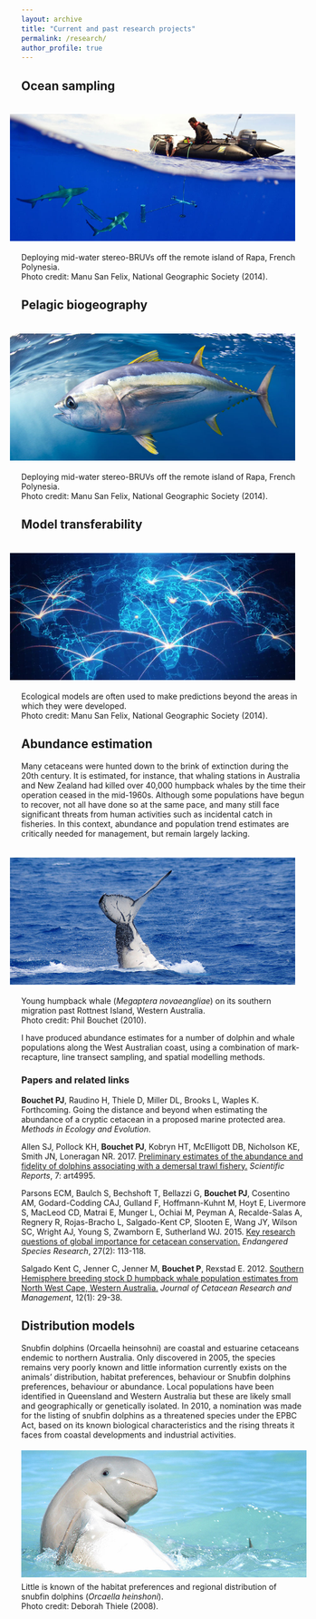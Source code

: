 ```yaml
---
layout: archive
title: "Current and past research projects"
permalink: /research/
author_profile: true
---
```


<h2>Ocean sampling</h2>

<img class="researchimg" src='/images/Research-img-OceanSampling.jpg' align='right' hspace="20" vspace="20">
<figcaption>Deploying mid-water stereo-BRUVs off the remote island of Rapa, French Polynesia. <br>Photo credit: Manu San Felix, National Geographic Society (2014).</figcaption>

<h2>Pelagic biogeography</h2>

<img class="researchimg" src='/images/Research-img-Biogeography.jpg' align='right' hspace="20" vspace="20">
<figcaption>Deploying mid-water stereo-BRUVs off the remote island of Rapa, French Polynesia. <br>Photo credit: Manu San Felix, National Geographic Society (2014).</figcaption>

<h2>Model transferability</h2>

<img class="researchimg" src='/images/Research-img-ModelTransferability.jpg' align='right' hspace="20" vspace="20">
<figcaption>Ecological models are often used to make predictions beyond the areas in which they were developed. <br>Photo credit: Manu San Felix, National Geographic Society (2014).</figcaption>


<h2 class="researchtitle">Abundance estimation</h2>

Many cetaceans were hunted down to the brink of extinction during the 20th century. It is estimated, for instance, that whaling stations in Australia and New Zealand had killed over 40,000 humpback whales by the time their operation ceased in the mid-1960s. Although some populations have begun to recover, not all have done so at the same pace, and many still face significant threats from human activities such as incidental catch in fisheries. In this context, abundance and population trend estimates are critically needed for management, but remain largely lacking.

<img class="researchimg" src='/images/Research-img-AbundanceEstimation.jpg' align='right' hspace="20" vspace="20">
<figcaption>Young humpback whale (<em>Megaptera novaeangliae</em>) on its southern migration past Rottnest Island, Western Australia. <br>Photo credit: Phil Bouchet (2010).</figcaption>

I have produced abundance estimates for a number of dolphin and whale populations along the West Australian coast, using a combination of mark-recapture, line transect sampling, and spatial modelling methods.

<h3>Papers and related links</h3>

<strong>Bouchet PJ</strong>, Raudino H, Thiele D, Miller DL, Brooks L, Waples K. Forthcoming. Going the distance and beyond when estimating the abundance of a cryptic cetacean in a proposed marine protected area. <em>Methods in Ecology and Evolution</em>.

Allen SJ, Pollock KH, <strong>Bouchet PJ</strong>, Kobryn HT, McElligott DB, Nicholson KE, Smith JN, Loneragan NR. 2017. <a href="https://phbouchet.github.io/files/Allen-2017-SciRep-PreliminaryEstimateAbundance.pdf"> Preliminary estimates of the abundance and fidelity of dolphins associating with a demersal trawl fishery.</a> <em>Scientific Reports</em>, 7: art4995.

Parsons ECM, Baulch S, Bechshoft T, Bellazzi G, <strong>Bouchet PJ</strong>, Cosentino AM, Godard-Codding CAJ, Gulland F, Hoffmann-Kuhnt M, Hoyt E, Livermore S, MacLeod CD, Matrai E, Munger L, Ochiai M, Peyman A, Recalde-Salas A, Regnery R, Rojas-Bracho L, Salgado-Kent CP, Slooten E, Wang JY, Wilson SC, Wright AJ, Young S, Zwamborn E, Sutherland WJ. 2015. <a href="http://www.int-res.com/abstracts/esr/v27/n2/p113-118/">Key research questions of global importance for cetacean conservation.</a> <em>Endangered Species Research</em>, 27(2): 113-118.

Salgado Kent C, Jenner C, Jenner M, <strong>Bouchet P</strong>, Rexstad E. 2012. <a href="https://phbouchet.github.io/files/Salgado-2012-JCRM-SouthernHemisphereHumpbacks.pdf">Southern Hemisphere breeding stock D humpback whale population estimates from North West Cape, Western Australia.</a> <em>Journal of Cetacean Research and Management</em>, 12(1): 29-38.

<h2>Distribution models</h2>

Snubfin dolphins (Orcaella heinsohni) are coastal and estuarine cetaceans endemic to northern Australia. Only discovered in 2005, the species remains very poorly known and little
information currently exists on the animals’ distribution, habitat preferences, behaviour or Snubfin dolphins preferences, behaviour or abundance. Local populations have been identified in Queensland and Western Australia but these are likely small and geographically or genetically isolated. In 2010, a nomination was made for the listing of snubfin dolphins as a threatened species under the EPBC Act, based on its known biological characteristics and the rising threats it faces from coastal developments and industrial activities.

<img class="manusanfelix" src='/images/Research-img-SpatialModelling.jpg' vspace="5">
<figcaption>Little is known of the habitat preferences and regional distribution of snubfin dolphins (<em>Orcaella heinshoni</em>). <br>Photo credit: Deborah Thiele (2008).</figcaption>
